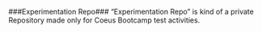 ###Experimentation Repo###
“Experimentation Repo” is kind of a private Repository made only for Coeus Bootcamp test activities.  
